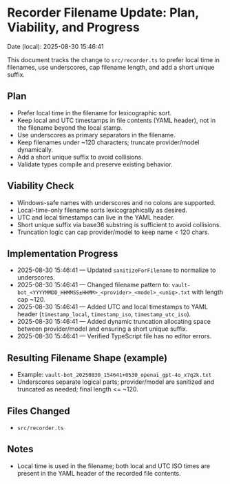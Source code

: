 # Recorder Filename Update: Plan, Viability, and Progress

Date (local): 2025-08-30 15:46:41

This document tracks the change to `src/recorder.ts` to prefer local time in filenames, use underscores, cap filename length, and add a short unique suffix.

## Plan
- Prefer local time in the filename for lexicographic sort.
- Keep local and UTC timestamps in file contents (YAML header), not in the filename beyond the local stamp.
- Use underscores as primary separators in the filename.
- Keep filenames under ~120 characters; truncate provider/model dynamically.
- Add a short unique suffix to avoid collisions.
- Validate types compile and preserve existing behavior.

## Viability Check
- Windows-safe names with underscores and no colons are supported.
- Local-time-only filename sorts lexicographically as desired.
- UTC and local timestamps can live in the YAML header.
- Short unique suffix via base36 substring is sufficient to avoid collisions.
- Truncation logic can cap provider/model to keep name < 120 chars.

## Implementation Progress
- 2025-08-30 15:46:41 — Updated `sanitizeForFilename` to normalize to underscores.
- 2025-08-30 15:46:41 — Changed filename pattern to: `vault-bot_<YYYYMMDD_HHMMSS±HHMM>_<provider>_<model>_<uniq>.txt` with length cap ~120.
- 2025-08-30 15:46:41 — Added UTC and local timestamps to YAML header (`timestamp_local`, `timestamp_iso`, `timestamp_utc_iso`).
- 2025-08-30 15:46:41 — Added dynamic truncation allocating space between provider/model and ensuring a short unique suffix.
- 2025-08-30 15:46:41 — Verified TypeScript file has no editor errors.

## Resulting Filename Shape (example)
- Example: `vault-bot_20250830_154641+0530_openai_gpt-4o_x7q2k.txt`
- Underscores separate logical parts; provider/model are sanitized and truncated as needed; final length <= ~120.

## Files Changed
- `src/recorder.ts`

## Notes
- Local time is used in the filename; both local and UTC ISO times are present in the YAML header of the recorded file contents.
